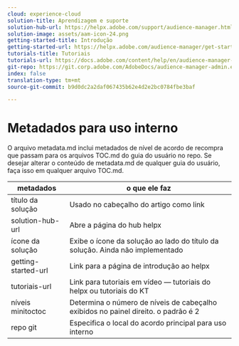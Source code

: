 ```yaml
---
cloud: experience-cloud
solution-title: Aprendizagem e suporte
solution-hub-url: https://helpx.adobe.com/support/audience-manager.html
solution-image: assets/aam-icon-24.png
getting-started-title: Introdução
getting-started-url: https://helpx.adobe.com/audience-manager/get-started.html
tutorials-title: Tutoriais
tutorials-url: https://docs.adobe.com/content/help/en/audience-manager-learn/tutorials/overview.html
git-repo: https://git.corp.adobe.com/AdobeDocs/audience-manager-admin.en
index: false
translation-type: tm+mt
source-git-commit: b9d0dc2a2daf067435b62e4d2e2bc0784fbe3baf

---
```



# Metadados para uso interno

O arquivo metadata.md inclui metadados de nível de acordo de recompra que passam para os arquivos TOC.md do guia do usuário no repo. Se desejar alterar o conteúdo de metadata.md de qualquer guia do usuário, faça isso em qualquer arquivo TOC.md.

| metadados | o que ele faz |
|--- |--- |
| título da solução | Usado no cabeçalho do artigo como link |
| solution-hub-url | Abre a página do hub helpx |
| ícone da solução | Exibe o ícone da solução ao lado do título da solução. Ainda não implementado |
| getting-started-url | Link para a página de introdução ao helpx |
| tutoriais-url | Link para tutoriais em vídeo — tutoriais do helpx ou tutoriais do KT |
| níveis minitoctoc | Determina o número de níveis de cabeçalho exibidos no painel direito. o padrão é 2 |
| repo git | Especifica o local do acordo principal para uso interno |
